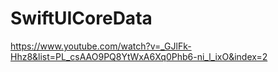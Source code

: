 # SwiftUICoreData

https://www.youtube.com/watch?v=_GJlFk-Hhz8&list=PL_csAAO9PQ8YtWxA6Xq0Phb6-ni_l_ixO&index=2
